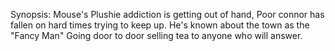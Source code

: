 Synopsis: Mouse's Plushie addiction is getting out of hand, Poor connor has fallen on hard times trying to keep up. He's known about the town as the "Fancy Man" Going door to door selling tea to anyone who will answer.
